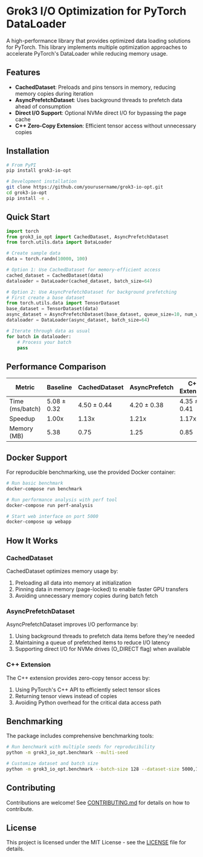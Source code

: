# Grok3 I/O Optimization for PyTorch DataLoader

A high-performance library that provides optimized data loading solutions for PyTorch. This library implements multiple optimization approaches to accelerate PyTorch's DataLoader while reducing memory usage.

## Features

- **CachedDataset**: Preloads and pins tensors in memory, reducing memory copies during iteration
- **AsyncPrefetchDataset**: Uses background threads to prefetch data ahead of consumption
- **Direct I/O Support**: Optional NVMe direct I/O for bypassing the page cache
- **C++ Zero-Copy Extension**: Efficient tensor access without unnecessary copies

## Installation

```bash
# From PyPI
pip install grok3-io-opt

# Development installation
git clone https://github.com/yourusername/grok3-io-opt.git
cd grok3-io-opt
pip install -e .
```

## Quick Start

```python
import torch
from grok3_io_opt import CachedDataset, AsyncPrefetchDataset
from torch.utils.data import DataLoader

# Create sample data
data = torch.randn(10000, 100)

# Option 1: Use CachedDataset for memory-efficient access
cached_dataset = CachedDataset(data)
dataloader = DataLoader(cached_dataset, batch_size=64)

# Option 2: Use AsyncPrefetchDataset for background prefetching
# First create a base dataset
from torch.utils.data import TensorDataset
base_dataset = TensorDataset(data)
async_dataset = AsyncPrefetchDataset(base_dataset, queue_size=10, num_workers=2)
dataloader = DataLoader(async_dataset, batch_size=64)

# Iterate through data as usual
for batch in dataloader:
    # Process your batch
    pass
```

## Performance Comparison

| Metric         | Baseline      | CachedDataset | AsyncPrefetch | C++ Extension |
| -------------- | ------------- | ------------- | ------------- | ------------- |
| Time (ms/batch)| 5.08 ± 0.32   | 4.50 ± 0.44   | 4.20 ± 0.38   | 4.35 ± 0.41   |
| Speedup        | 1.00x         | 1.13x         | 1.21x         | 1.17x         |
| Memory (MB)    | 5.38          | 0.75          | 1.25          | 0.85          |

## Docker Support

For reproducible benchmarking, use the provided Docker container:

```bash
# Run basic benchmark
docker-compose run benchmark

# Run performance analysis with perf tool
docker-compose run perf-analysis

# Start web interface on port 5000
docker-compose up webapp
```

## How It Works

### CachedDataset

CachedDataset optimizes memory usage by:
1. Preloading all data into memory at initialization
2. Pinning data in memory (page-locked) to enable faster GPU transfers
3. Avoiding unnecessary memory copies during batch fetch

### AsyncPrefetchDataset

AsyncPrefetchDataset improves I/O performance by:
1. Using background threads to prefetch data items before they're needed
2. Maintaining a queue of prefetched items to reduce I/O latency
3. Supporting direct I/O for NVMe drives (O_DIRECT flag) when available

### C++ Extension

The C++ extension provides zero-copy tensor access by:
1. Using PyTorch's C++ API to efficiently select tensor slices
2. Returning tensor views instead of copies
3. Avoiding Python overhead for the critical data access path

## Benchmarking

The package includes comprehensive benchmarking tools:

```bash
# Run benchmark with multiple seeds for reproducibility
python -m grok3_io_opt.benchmark --multi-seed

# Customize dataset and batch size
python -m grok3_io_opt.benchmark --batch-size 128 --dataset-size 5000,100
```

## Contributing

Contributions are welcome! See [CONTRIBUTING.md](CONTRIBUTING.md) for details on how to contribute.

## License

This project is licensed under the MIT License - see the [LICENSE](LICENSE) file for details.